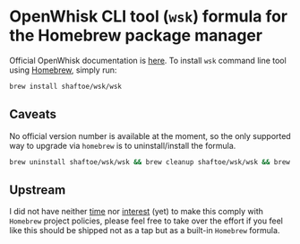 # OpenWhisk CLI tool (`wsk`) formula for the Homebrew package manager

Official OpenWhisk documentation is [here](https://console.ng.bluemix.net/openwhisk/cli). To install `wsk` command line tool using [Homebrew](http://brew.sh/), simply run:

```bash
brew install shaftoe/wsk/wsk
```

## Caveats

No official version number is available at the moment, so the only supported way to upgrade via `homebrew` is to uninstall/install the formula.

```bash
brew uninstall shaftoe/wsk/wsk && brew cleanup shaftoe/wsk/wsk && brew install shaftoe/wsk/wsk
```

## Upstream

I did not have neither [time](https://github.com/caskroom/homebrew-cask/pull/30034) nor [interest](https://github.com/Homebrew/homebrew-core/pull/9879) (yet) to make this comply with `Homebrew` project policies, please feel free to take over the effort if you feel like this should be shipped not as a tap but as a built-in `Homebrew` formula.
